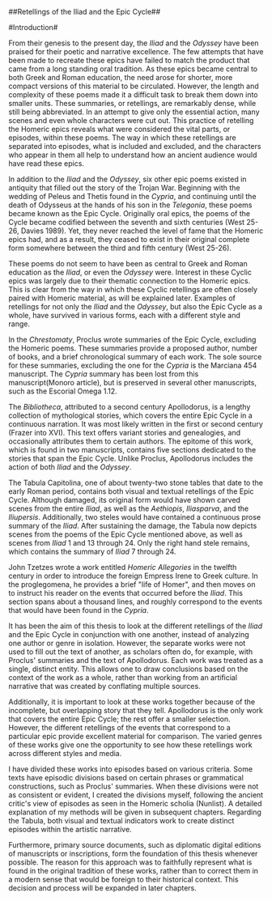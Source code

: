 ##Retellings of the Iliad and the Epic Cycle##

#Introduction#

From their genesis to the present day, the *Iliad* and the *Odyssey* have been praised for their poetic and narrative excellence. The few attempts that have been made to recreate these epics have failed to match the product that came from a long standing oral tradition. As these epics became central to both Greek and Roman education, the need arose for shorter, more compact versions of this material to be circulated. However, the length and complexity of these poems made it a difficult task to break them down into smaller units. These summaries, or retellings, are remarkably dense, while still being abbreviated. In an attempt to give only the essential action, many scenes and even whole characters were cut out. This practice of retelling the Homeric epics reveals what were considered the vital parts, or episodes, within these poems. The way in which these retellings are separated into episodes, what is included and excluded, and the characters who appear in them all help to understand how an ancient audience would have read these epics.

In addition to the *Iliad* and the *Odyssey*, six other epic poems existed in antiquity that filled out the story of the Trojan War. Beginning with the wedding of Peleus and Thetis found in the *Cypria*, and continuing until the death of Odysseus at the hands of his son in the *Telegonia*, these poems became known as the Epic Cycle. Originally oral epics, the poems of the Cycle became codified between the seventh and sixth centuries (West 25-26, Davies 1989). Yet, they never reached the level of fame that the Homeric epics had, and as a result, they ceased to exist in their original complete form somewhere between the third and fifth century (West 25-26). 

These poems do not seem to have been as central to Greek and Roman education as the *Iliad*, or even the *Odyssey* were. Interest in these Cyclic epics was largely due to their thematic connection to the Homeric epics. This is clear from the way in which these Cyclic retellings are often closely paired with Homeric material, as will be explained later. Examples of retellings for not only the *Iliad* and the *Odyssey*, but also the Epic Cycle as a whole, have survived in various forms, each with a different style and range. 

In the *Chrestomaty*, Proclus wrote summaries of the Epic Cycle, excluding the Homeric poems. These summaries provide a proposed author, number of books, and a brief chronological summary of each work. The sole source for these summaries, excluding the one for the *Cypria* is the Marciana 454 manuscript. The *Cypria* summary has been lost from this manuscript(Monoro article), but is preserved in several other manuscripts, such as the Escorial Omega 1.12.  

The *Bibliotheca*, attributed to a second century Apollodorus, is a lengthy collection of mythological stories, which covers the entire Epic Cycle in a continuous narration. It was most likely written in the first or second century (Frazer into XVI). This text offers variant stories and genealogies, and occasionally attributes them to certain authors. The epitome of this work, which is found in two manuscripts, contains five sections dedicated to the stories that span the Epic Cycle. Unlike Proclus, Apollodorus includes the action of both *Iliad* and the *Odyssey*. 

The Tabula Capitolina, one of about twenty-two stone tables that date to the early Roman period, contains both visual and textual retellings of the Epic Cycle. Although damaged, its original form would have shown carved scenes from the entire *Iliad*, as well as the *Aethiopis*, *Iliasparva*, and the *Iliupersis*. Additionally, two steles would have contained a continuous prose summary of the *Iliad*. After sustaining the damage, the Tabula now depicts scenes from the poems of the Epic Cycle mentioned above, as well as scenes from *Iliad* 1 and 13 through 24. Only the right hand stele remains, which contains the summary of *Iliad* 7 through 24. 

John Tzetzes wrote a work entitled *Homeric Allegories* in the twelfth century in order to introduce the foreign Empress Irene to Greek culture. In the proglegomena, he provides a brief "life of Homer", and then moves on to instruct his reader on the events that occurred before the *Iliad*. This section spans about a thousand lines, and roughly correspond to the events that would have been found in the *Cypria*.  

It has been the aim of this thesis to look at the different retellings of the *Iliad* and the Epic Cycle in conjunction with one another, instead of analyzing one author or genre in isolation. However, the separate works were not used to fill out the text of another, as scholars often do, for example, with Proclus' summaries and the text of Apollodorus. Each work was treated as a single, distinct entity. This allows one to draw conclusions based on the context of the work as a whole, rather than working from an artificial narrative that was created by conflating multiple sources. 

Additionally, it is important to look at these works together because of the incomplete, but overlapping story that they tell. Apollodorus is the only work that covers the entire Epic Cycle; the rest offer a smaller selection. However, the different retellings of the events that correspond to a particular epic provide excellent material for comparison. The varied genres of these works give one the opportunity to see how these retellings work across different styles and media. 

I have divided these works into episodes based on various criteria. Some texts have episodic divisions based on certain phrases or grammatical constructions, such as Proclus' summaries. When these divisions were not as consistent or evident, I created the divisions myself, following the ancient critic's view of episodes as seen in the Homeric scholia (Nunlist). A detailed explanation of my methods will be given in subsequent chapters. Regarding the Tabula, both visual and textual indicators work to create distinct episodes within the artistic narrative. 

Furthermore, primary source documents, such as diplomatic digital editions of manuscripts or inscriptions, form the foundation of this thesis whenever possible. The reason for this approach was to faithfully represent what is found in the original tradition of these works, rather than to correct them in a modern sense that would be foreign to their historical context. This decision and process will be expanded in later chapters. 